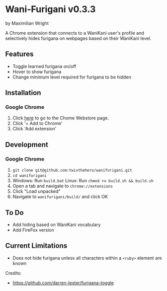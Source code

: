 # Wani-Furigani v0.3.3

by Maximilian Wright

A Chrome extension that connects to a WaniKani user's profile and selectively hides furigana on webpages based on their WaniKani level.

## Features
- Toggle learned furigana on/off
- Hover to show furigana
- Change minimum level required for furigana to be hidden

## Installation

### Google Chrome
1. Click [here](https://chrome.google.com/webstore/detail/wani-furigani/emmjhiomlaofcbfffajikicpkficpblj) to go to the Chome Webstore page.
1. Click '+ Add to Chrome'
1. Click 'Add extension'

## Development

### Google Chrome
1. `git clone git@github.com:twixthehero/wanifurigani.git`
1. `cd wanifurigani`
1. Windows: Run `build.bat` Linux: Run `chmod +x build.sh && build.sh`
1. Open a tab and navigate to `chrome://extensions`
1. Click "Load unpacked"
1. Navigate to `wanifurigani/build/` and click OK

## To Do
* Add hiding based on WaniKani vocabulary
* Add FireFox version

## Current Limitations
* Does not hide furigana unless all characters within a `<ruby>` element are known

Credits:
* https://github.com/darren-lester/furigana-toggle